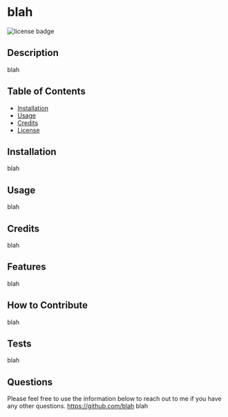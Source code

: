 
# blah
![license badge](https://img.shields.io/badge/license-GNU-blue)
## Description
blah

## Table of Contents
- [Installation](#installation)
- [Usage](#usage)
- [Credits](#credits)
- [License](#license)

## Installation
blah

## Usage
blah

## Credits
blah

## Features
blah

## How to Contribute
blah

## Tests
blah

## Questions
Please feel free to use the information below to reach out to me if you have any other questions.
https://github.com/blah
blah
    